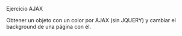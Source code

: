 Ejercicio AJAX

Obtener un objeto con un color por AJAX (sin JQUERY) y cambiar el background de una página con él. 


